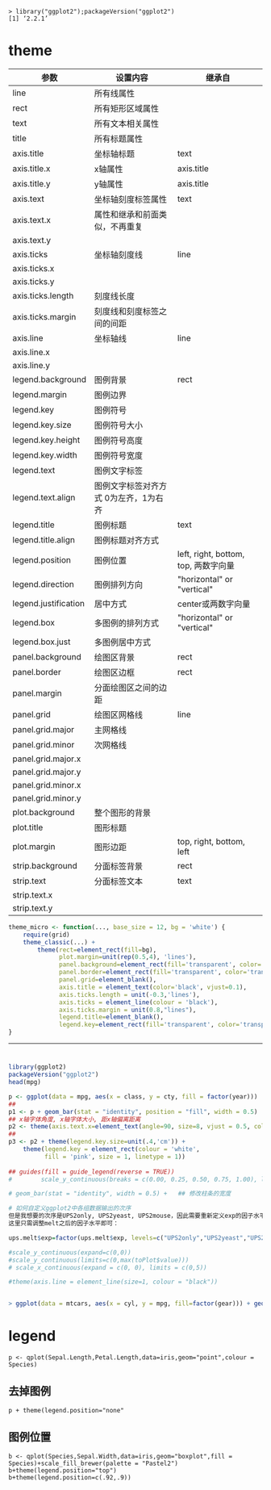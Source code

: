 ```
> library("ggplot2");packageVersion("ggplot2")
[1] ‘2.2.1’
```
# theme


参数|设置内容|继承自
-|-|-
line|所有线属性 	 
rect|所有矩形区域属性 	 
text|所有文本相关属性 	 
title|所有标题属性 	 
axis.title|坐标轴标题|text
axis.title.x|x轴属性|axis.title
axis.title.y|y轴属性|axis.title
axis.text|坐标轴刻度标签属性|text
axis.text.x|属性和继承和前面类似，不再重复 	 
axis.text.y|	  	 
axis.ticks|坐标轴刻度线|line
axis.ticks.x| 	  	 
axis.ticks.y|	  	 
axis.ticks.length|刻度线长度 	 
axis.ticks.margin|刻度线和刻度标签之间的间距 	 
axis.line|坐标轴线|line
axis.line.x| 
axis.line.y|	  	 
legend.background|图例背景|rect
legend.margin|图例边界 	 
legend.key|图例符号 	 
legend.key.size|图例符号大小 	 
legend.key.height|图例符号高度 	 
legend.key.width|图例符号宽度 	 
legend.text|图例文字标签 	 
legend.text.align|图例文字标签对齐方式 	0为左齐，1为右齐
legend.title|图例标题|text
legend.title.align|图例标题对齐方式 	 
legend.position|图例位置|left, right, bottom, top, 两数字向量
legend.direction|图例排列方向|"horizontal" or "vertical"
legend.justification|居中方式|center或两数字向量
legend.box|多图例的排列方式|"horizontal" or "vertical"
legend.box.just|多图例居中方式 	 
panel.background|绘图区背景|rect
panel.border|绘图区边框|rect
panel.margin|分面绘图区之间的边距 	 
panel.grid|绘图区网格线|line
panel.grid.major|主网格线 	 
panel.grid.minor|次网格线 	 
panel.grid.major.x| 	  	 
panel.grid.major.y|	  	 
panel.grid.minor.x|	  	 
panel.grid.minor.y|	  	 
plot.background|整个图形的背景 	 
plot.title|图形标题 	 
plot.margin|图形边距|top, right, bottom, left
strip.background|分面标签背景|rect
strip.text|分面标签文本|text
strip.text.x| 	  	 
strip.text.y|



```r
theme_micro <- function(..., base_size = 12, bg = 'white') {
    require(grid)
    theme_classic(...) +
        theme(rect=element_rect(fill=bg),
              plot.margin=unit(rep(0.5,4), 'lines'),
              panel.background=element_rect(fill='transparent', color='transparent'),
              panel.border=element_rect(fill='transparent', color='transparent'),
              panel.grid=element_blank(),
              axis.title = element_text(color='black', vjust=0.1),
              axis.ticks.length = unit(-0.3,'lines'),
              axis.ticks = element_line(colour = 'black'),
              axis.ticks.margin = unit(0.8,"lines"),
              legend.title=element_blank(),
              legend.key=element_rect(fill='transparent', color='transparent'))
}

```
----
# 
```r
library(ggplot2)
packageVersion("ggplot2")
head(mpg)
```
```r
p <- ggplot(data = mpg, aes(x = class, y = cty, fill = factor(year)))
## 
p1 <- p + geom_bar(stat = "identity", position = "fill", width = 0.5)
## x轴字体角度, x轴字体大小, 距x轴偏离距离
p2 <- theme(axis.text.x=element_text(angle=90, size=8, vjust = 0.5, color="black", face = "bold"))
## 
p3 <- p2 + theme(legend.key.size=unit(.4,'cm')) +
    theme(legend.key = element_rect(colour = 'white',
          fill = 'pink', size = 1, linetype = 1))
          
## guides(fill = guide_legend(reverse = TRUE))
#        scale_y_continuous(breaks = c(0.00, 0.25, 0.50, 0.75, 1.00), labels = c("0", "25", "50", "75", "100")) 

# geom_bar(stat = "identity", width = 0.5) +   ## 修改柱条的宽度

# 如何自定义ggplot2中各组数据输出的次序
但是我想要的次序是UPS2only, UPS2yeast, UPS2mouse，因此需要重新定义exp的因子水平
这里只需调整melt之后的因子水平即可：

ups.melt$exp=factor(ups.melt$exp, levels=c("UPS2only","UPS2yeast","UPS2mouse")); #修改exp的因子水平顺序，从而确定X轴输出的顺序

#scale_y_continuous(expand=c(0,0))
#scale_y_continuous(limits=c(0,max(toPlot$value)))
# scale_x_continuous(expand = c(0, 0), limits = c(0,5))

#theme(axis.line = element_line(size=1, colour = "black"))


> ggplot(data = mtcars, aes(x = cyl, y = mpg, fill=factor(gear))) + geom_bar(position = "fill", stat="identity")
```
# legend
```
p <- qplot(Sepal.Length,Petal.Length,data=iris,geom="point",colour = Species)
```

## 去掉图例
```
p + theme(legend.position="none"
```
## 图例位置
```
b <- qplot(Species,Sepal.Width,data=iris,geom="boxplot",fill = Species)+scale_fill_brewer(palette = "Pastel2")
b+theme(legend.position="top")
b+theme(legend.position=c(.92,.9))
```